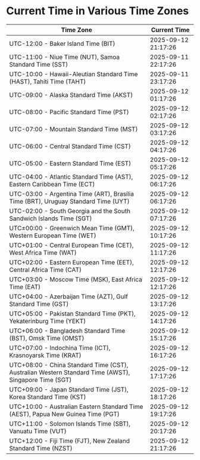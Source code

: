 # Current Time in Various Time Zones

| Time Zone | Current Time |
|-----------|--------------|
| UTC-12:00 - Baker Island Time (BIT) | 2025-09-12 21:17:26 |
| UTC-11:00 - Niue Time (NUT), Samoa Standard Time (SST) | 2025-09-11 22:17:26 |
| UTC-10:00 - Hawaii-Aleutian Standard Time (HAST), Tahiti Time (TAHT) | 2025-09-11 23:17:26 |
| UTC-09:00 - Alaska Standard Time (AKST) | 2025-09-12 01:17:26 |
| UTC-08:00 - Pacific Standard Time (PST) | 2025-09-12 02:17:26 |
| UTC-07:00 - Mountain Standard Time (MST) | 2025-09-12 03:17:26 |
| UTC-06:00 - Central Standard Time (CST) | 2025-09-12 04:17:26 |
| UTC-05:00 - Eastern Standard Time (EST) | 2025-09-12 05:17:26 |
| UTC-04:00 - Atlantic Standard Time (AST), Eastern Caribbean Time (ECT) | 2025-09-12 06:17:26 |
| UTC-03:00 - Argentina Time (ART), Brasília Time (BRT), Uruguay Standard Time (UYT) | 2025-09-12 06:17:26 |
| UTC-02:00 - South Georgia and the South Sandwich Islands Time (SGT) | 2025-09-12 07:17:26 |
| UTC±00:00 - Greenwich Mean Time (GMT), Western European Time (WET) | 2025-09-12 10:17:26 |
| UTC+01:00 - Central European Time (CET), West Africa Time (WAT) | 2025-09-12 11:17:26 |
| UTC+02:00 - Eastern European Time (EET), Central Africa Time (CAT) | 2025-09-12 12:17:26 |
| UTC+03:00 - Moscow Time (MSK), East Africa Time (EAT) | 2025-09-12 12:17:26 |
| UTC+04:00 - Azerbaijan Time (AZT), Gulf Standard Time (GST) | 2025-09-12 13:17:26 |
| UTC+05:00 - Pakistan Standard Time (PKT), Yekaterinburg Time (YEKT) | 2025-09-12 14:17:26 |
| UTC+06:00 - Bangladesh Standard Time (BST), Omsk Time (OMST) | 2025-09-12 15:17:26 |
| UTC+07:00 - Indochina Time (ICT), Krasnoyarsk Time (KRAT) | 2025-09-12 16:17:26 |
| UTC+08:00 - China Standard Time (CST), Australian Western Standard Time (AWST), Singapore Time (SGT) | 2025-09-12 17:17:26 |
| UTC+09:00 - Japan Standard Time (JST), Korea Standard Time (KST) | 2025-09-12 18:17:26 |
| UTC+10:00 - Australian Eastern Standard Time (AEST), Papua New Guinea Time (PGT) | 2025-09-12 19:17:26 |
| UTC+11:00 - Solomon Islands Time (SBT), Vanuatu Time (VUT) | 2025-09-12 20:17:26 |
| UTC+12:00 - Fiji Time (FJT), New Zealand Standard Time (NZST) | 2025-09-12 21:17:26 |

